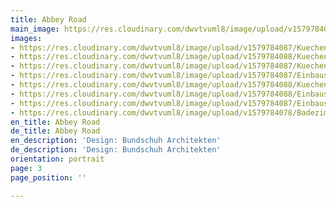 ```yaml
---
title: Abbey Road
main_image: https://res.cloudinary.com/dwvtvuml8/image/upload/v1579784087/Kuechenzeile-Sideboard-Wohnzimmer-Einbauschrank_yx4i2h.jpg
images:
- https://res.cloudinary.com/dwvtvuml8/image/upload/v1579784087/Kuechenzeile-Sideboard-Wohnzimmer-Einbauschrank_yx4i2h.jpg
- https://res.cloudinary.com/dwvtvuml8/image/upload/v1579784088/Kuechenzeile-Sideboard-schwarz-Steinplatte_gpobz9.jpg
- https://res.cloudinary.com/dwvtvuml8/image/upload/v1579784087/Kuechenzeile-Sideboard-Kueche-Unterschrank_cm2frp.jpg
- https://res.cloudinary.com/dwvtvuml8/image/upload/v1579784087/Einbauschrank-wandhoch-Fronten-Einteilung_mrltcv.jpg
- https://res.cloudinary.com/dwvtvuml8/image/upload/v1579784088/Kuechenzeile-Arbeitsplatte-Stein-Kueche-schwarz_qogimv.jpg
- https://res.cloudinary.com/dwvtvuml8/image/upload/v1579784088/Einbauschrank-wandhoch-Eiche-Schrank_si84rx.jpg
- https://res.cloudinary.com/dwvtvuml8/image/upload/v1579784087/Einbauschrank-schwarz-wandhoch-hochwertig_k9pxex.jpg
- https://res.cloudinary.com/dwvtvuml8/image/upload/v1579784078/Badezimmer-Waschtisch_t0tegf.jpg
en_title: Abbey Road
de_title: Abbey Road
en_description: 'Design: Bundschuh Architekten'
de_description: 'Design: Bundschuh Architekten'
orientation: portrait
page: 3
page_position: ''

---
```

